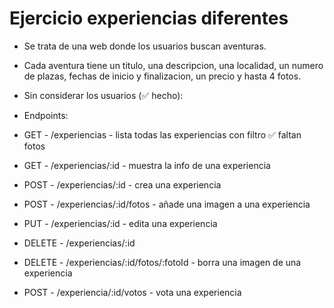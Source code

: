# Ejercicio experiencias diferentes

- Se trata de una web donde los usuarios buscan aventuras.
- Cada aventura tiene un titulo, una descripcion, una localidad, un numero de plazas, fechas de inicio y finalizacion, un precio y hasta 4 fotos.

- Sin considerar los usuarios (✅ hecho):

- Endpoints:

- GET - /experiencias - lista todas las experiencias con filtro ✅ faltan fotos
- GET - /experiencias/:id - muestra la info de una experiencia
- POST - /experiencias/:id - crea una experiencia
- POST - /experiencias/:id/fotos - añade una imagen a una experiencia
- PUT - /experiencias/:id - edita una experiencia
- DELETE - /experiencias/:id
- DELETE - /experiencias/:id/fotos/:fotoId - borra una imagen de una experiencia
- POST - /experiencia/:id/votos - vota una experiencia
